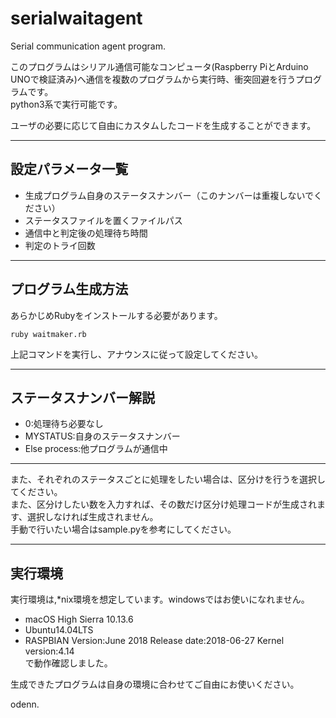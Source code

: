# serialwaitagent  
Serial communication agent program.  

このプログラムはシリアル通信可能なコンピュータ(Raspberry PiとArduino UNOで検証済み)へ通信を複数のプログラムから実行時、衝突回避を行うプログラムです。  
python3系で実行可能です。  

ユーザの必要に応じて自由にカスタムしたコードを生成することができます。  
***
## 設定パラメータ一覧  
* 生成プログラム自身のステータスナンバー（このナンバーは重複しないでください）  
* ステータスファイルを置くファイルパス  
* 通信中と判定後の処理待ち時間  
* 判定のトライ回数  
***
## プログラム生成方法  
あらかじめRubyをインストールする必要があります。  
```
ruby waitmaker.rb  
```
上記コマンドを実行し、アナウンスに従って設定してください。  
***
## ステータスナンバー解説  
* 0:処理待ち必要なし  
* MYSTATUS:自身のステータスナンバー  
* Else process:他プログラムが通信中  
***
また、それぞれのステータスごとに処理をしたい場合は、区分けを行うを選択してください。  
また、区分けしたい数を入力すれば、その数だけ区分け処理コードが生成されます、選択しなければ生成されません。  
手動で行いたい場合はsample.pyを参考にしてください。  
***
## 実行環境  
実行環境は,*nix環境を想定しています。windowsではお使いになれません。  

* macOS High Sierra 10.13.6
* Ubuntu14.04LTS
* RASPBIAN Version:June 2018 Release date:2018-06-27 Kernel version:4.14  
で動作確認しました。

生成できたプログラムは自身の環境に合わせてご自由にお使いください。
  
odenn.  
